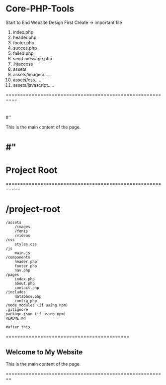 # Core-PHP-Tools
Start to End Website Design
First Create ->
important file
1. index.php    
2. header.php
3. footer.php
4. succes.php
5. failed.php
6. send message.php
7. .htaccess
8. assets
9. assets/images/......
10. assets/css......
11. assets/javascript.....

 ==========================================================
# <!-- index.php -->
#<?php include 'header.php'; ?>''

<main>
    <p>This is the main content of the page.</p>
</main>

#<?php include 'footer.php'; ?>"
===========================================================
 # Project Root #
===========================================================
# /project-root
    /assets
        /images
        /fonts
        /videos
    /css
        styles.css
    /js
        main.js
    /components
        header.php
        footer.php
        nav.php
    /pages
        index.php
        about.php
        contact.php
    /includes
        database.php
        config.php
    /node_modules (if using npm)
    .gitignore
    package.json (if using npm)
    README.md

    #after this 
===========================================
    <?php include 'components/header.php'; ?>
<?php include 'components/nav.php'; ?>

<main>
    <section>
        <h2>Welcome to My Website</h2>
        <p>This is the main content of the page.</p>
    </section>
</main>

<?php include 'components/footer.php'; ?>
========================================================
